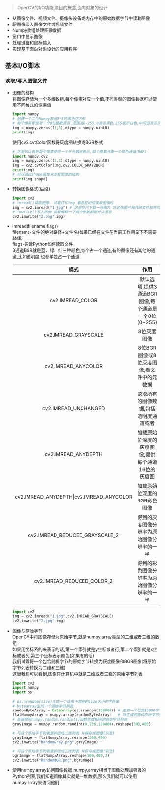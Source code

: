 > OpenCV的I/O功能,项目的概念,面向对象的设计
* 从图像文件、视频文件、摄像头设备或内存中的原始数据字节中读取图像
* 将图像写入图像文件或视频文件
* Numpy数组处理图像数据
* 窗口中显示图像
* 处理键盘和鼠标输入
* 实现基于面向对象设计的应用程序
## 基本I/O脚本
### 读取/写入图像文件
* 图像的结构    
将图像存储为一个多维数组,每个像素对应一个值,不同类型的图像数据可以使用不同格式的像素值
  ```python
  import numpy
  # 创建一个二位Numpy数组3*3的黑色正方形
  # 每个像素都使用一个8位整数表示,范围从0-255,0表示黑色,255表示白色,中间值表示灰色
  img = numpy.zeros((3,3),dtype = numpy.uint8)
  print(img)
  ```
  使用cv2.cvtColor函数将灰度图转换成BGR格式       
  ```python
  # 这里可以看到每个像素使用一个三元数组表示,每个整数代表一个颜色通道(BGR)
  import numpy,cv2
  img = numpy.zeros((3,3),dtype = numpy.uint8)
  img = cv2.cvtColor(img,cv2.COLOR_GRAY2BGR)
  print(img)
  # 可以通过shape属性来查看图像的结构
  print(img.shape)
  ```
* 转换图像格式(后缀)
  ```python
  import cv2
  # imread()读取图像  试着打印img 看看是如何读取图像的
  img = cv2.imread("1.jpg") # 这里自己下载一张图片 将这张图片和代码文件放在同一个目录下 命名为1.jpg
  # imwrite()写入图像 试着解释一下两个参数都是什么意思
  cv2.imwrite("2.png",img)
  ```
* imread(filename,flags)        
filename-文件的绝对路径+文件名(如果已经在文件在当前工作目录下不需要路径)     
flags-告诉Python如何读取文件      
3通道BGR就是蓝、绿、红三种颜色,每个占一个通道,有的图像还有其他的通道,比如透明度,也都单独占一个通道      

    |模式|作用|  
    |:-:|:-:|  
    |cv2.IMREAD_COLOR|默认选项,提供3通道BGR图像,每个通道是一个8位(0~255)|
    |cv2.IMREAD_GRAYSCALE|8位灰度图像|
    |cv2.IMREAD_ANYCOLOR|8位BGR图像或8位灰度图像,看文件中的元数据|
    |cv2.IMREAD_UNCHANGED|读取所有的图像数据,包括透明度通道或者|
    |cv2.IMREAD_ANYDEPTH|加载原始位深度的灰度图像,提供每个通道16位的灰度图|
    |cv2.IMREAD_ANYDEPTH\|cv2.IMREAD_ANYCOLOR|加载原始位深度的BGR彩色图像|
    |cv2.IMREAD_REDUCED_GRAYSCALE_2|得到的灰度图像分辨率为原始图像分辨率的一半|
    |cv2.IMREAD_REDUCED_COLOR_2|得到的彩色图像分辨率为原始图像分辨率的一半|         


  ```python
  import cv2
  img = cv2.imread("1.jpg",cv2.IMREAD_GRAYSCALE)
  cv2.imwrite("2.jpg",img)
  ```

* 图像与原始字节    
OpenCV中将图像存储为原始字节,就是numpy.array类型的二维或者三维的数组   
如果用坐标系的来表示的话,第一个索引就是y坐标或者行,第二个索引就是x坐标或者列,第三个坐标表示颜色(如果有的话)        
我们试着将一个包含随机字节的原始字节转换为灰度图像和BGR图像(将原始字节列表转换为二维和三维)     
这里我们可以看到,图像在计算机中就是二维或者三维的原始字节列表     
  ```python
  import cv2
  import numpy
  import os
     
  # os.urandom(size)生成一个适用于加密的size大小的字符串
  # bytearray生成一个原始字节列表
  randomByteArray = bytearray(os.urandom(120000)) # 生成一个包含12000字节的随机列表
  flatNumpyArray = numpy.array(randomByteArray)   # 将生成的随机原始字节列表转换为numpy.array
  # 直接使用numpy.random.randint()函数生成相同的原始字节列表
  grayImage = numpy.random.randint(0,256,120000).reshape(300,400)

  # 将这个原始字节列表重新组成二维列表 并保存成图像(灰度)
  grayImage = flatNumpyArray.reshape(300,400)
  cv2.imwrite("RandomGray.png",grayImage)

  # 将这个原始字节列表重新组成三维列表 并保存成图像(彩色)
  bgrImage = flatNumpyArray.reshape(100,400,3)
  cv2.imwrite("RandomBGR.png",bgrImage)
  ```

* 使用numpy.array访问图像数据
numpy.array相当于图像处理加强版的Python列表,我们知道图像其实就是一堆数据,那么我们就可以使用numpy.array来访问他们      

